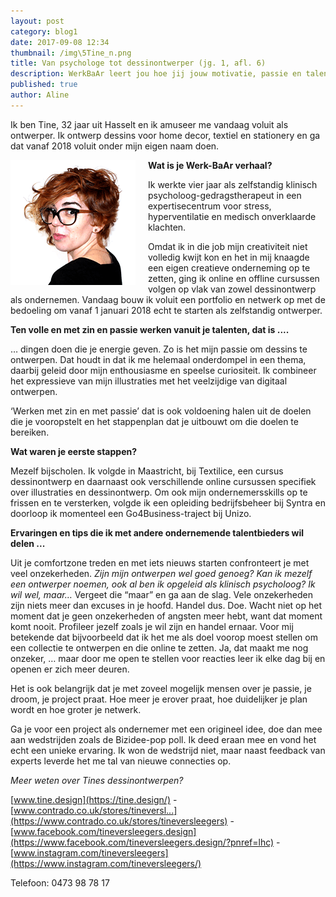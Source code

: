 ```yaml
---
layout: post
category: blog1
date: 2017-09-08 12:34
thumbnail: /img\5Tine_n.png
title: Van psychologe tot dessinontwerper (jg. 1, afl. 6)
description: WerkBaAr leert jou hoe jij jouw motivatie, passie en talent onder woorden brengt en hoe je jouw werkdroom verwerkt tot een WerkBaAr verhaal.
published: true
author: Aline
---
```


Ik ben Tine, 32 jaar uit Hasselt en ik amuseer me vandaag voluit als ontwerper. Ik ontwerp dessins voor home decor, textiel en stationery en ga dat vanaf 2018 voluit onder mijn eigen naam doen.

<img alt="Tine" class="img-responsive" style="float: left;margin:0 20px 15px 0" src="/img\5Tine_n.png">

**Wat is je Werk-BaAr verhaal?**

Ik werkte vier jaar als zelfstandig klinisch psycholoog-gedragstherapeut in een expertisecentrum voor stress, hyperventilatie en medisch onverklaarde klachten.

Omdat ik in die job mijn creativiteit niet volledig kwijt kon en het in mij knaagde een eigen creatieve onderneming op te zetten, ging ik online en offline cursussen volgen op vlak van zowel dessinontwerp als ondernemen. Vandaag bouw ik voluit een portfolio en netwerk op met de bedoeling om vanaf 1 januari 2018 echt te starten als zelfstandig ontwerper.

**Ten volle en met zin en passie werken vanuit je talenten, dat is ....**

… dingen doen die je energie geven. Zo is het mijn passie om dessins te ontwerpen. Dat houdt in dat ik me helemaal onderdompel in een thema, daarbij geleid door mijn enthousiasme en speelse curiositeit. Ik combineer het expressieve van mijn illustraties met het veelzijdige van digitaal ontwerpen.

‘Werken met zin en met passie’ dat is ook voldoening halen uit de doelen die je vooropstelt en het stappenplan dat je uitbouwt om die doelen te bereiken.

**Wat waren je eerste stappen?**

Mezelf bijscholen. Ik volgde in Maastricht, bij Textilice, een cursus dessinontwerp en daarnaast ook verschillende online cursussen specifiek over illustraties en dessinontwerp. Om ook mijn ondernemersskills op te frissen en te versterken, volgde ik een opleiding bedrijfsbeheer bij Syntra en doorloop ik momenteel een Go4Business-traject bij Unizo.

**Ervaringen en tips die ik met andere ondernemende talentbieders wil delen ...**

Uit je comfortzone treden en met iets nieuws starten confronteert je met veel onzekerheden. *Zijn mijn ontwerpen wel goed genoeg? Kan ik mezelf een ontwerper noemen, ook al ben ik opgeleid als klinisch psycholoog? Ik wil wel, maar…* Vergeet die “maar” en ga aan de slag. Vele onzekerheden zijn niets meer dan excuses in je hoofd. Handel dus. Doe. Wacht niet op het moment dat je geen onzekerheden of angsten meer hebt, want dat moment komt nooit. Profileer jezelf zoals je wil zijn en handel ernaar.  Voor mij betekende dat bijvoorbeeld dat ik het me als doel voorop moest stellen om een collectie te ontwerpen en die online te zetten. Ja, dat maakt me nog onzeker, … maar door me open te stellen voor reacties leer ik elke dag bij en openen er zich meer deuren.

Het is ook belangrijk dat je met zoveel mogelijk mensen over je passie, je droom, je project praat. Hoe meer je erover praat, hoe duidelijker je plan wordt en hoe groter je netwerk.

Ga je voor een project als ondernemer met een origineel idee, doe dan mee aan wedstrijden zoals de Bizidee-pop poll. Ik deed eraan mee en vond het echt een unieke ervaring. Ik won de wedstrijd niet, maar naast feedback van experts leverde het me tal van nieuwe connecties op.

*Meer weten over Tines dessinontwerpen?*

[www.tine.design](https://tine.design/) -  [www.contrado.co.uk/stores/tineversl...](https://www.contrado.co.uk/stores/tineversleegers) - [www.facebook.com/tineversleegers.design](https://www.facebook.com/tineversleegers.design/?pnref=lhc) - [www.instagram.com/tineversleegers](https://www.instagram.com/tineversleegers/)  

Telefoon:   0473 98 78 17  
